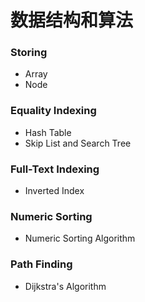 # 数据结构和算法

### Storing
- Array
- Node

### Equality Indexing
- Hash Table
- Skip List and Search Tree

### Full-Text Indexing
- Inverted Index

### Numeric Sorting
- Numeric Sorting Algorithm

### Path Finding
- Dijkstra's Algorithm
